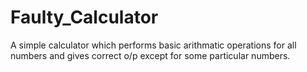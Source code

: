 # Faulty_Calculator
A simple calculator which performs basic arithmatic operations for all numbers and gives correct o/p except for some particular numbers.

